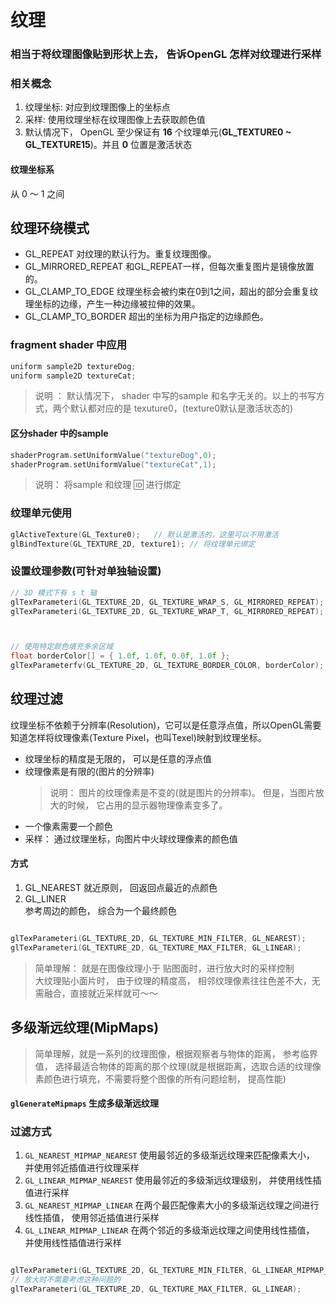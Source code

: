 
# 纹理

###  相当于将纹理图像贴到形状上去， 告诉OpenGL 怎样对纹理进行采样   


### 相关概念
1. 纹理坐标: 对应到纹理图像上的坐标点
2. 采样: 使用纹理坐标在纹理图像上去获取颜色值
3. 默认情况下， OpenGL 至少保证有 __16__ 个纹理单元(__GL_TEXTURE0 ~ GL_TEXTURE15__)。并且 __0__ 位置是激活状态 


#### 纹理坐标系
从 0 ～  1 之间  


## 纹理环绕模式 
* GL_REPEAT	对纹理的默认行为。重复纹理图像。
* GL_MIRRORED_REPEAT	和GL_REPEAT一样，但每次重复图片是镜像放置的。
* GL_CLAMP_TO_EDGE	纹理坐标会被约束在0到1之间，超出的部分会重复纹理坐标的边缘，产生一种边缘被拉伸的效果。
* GL_CLAMP_TO_BORDER	超出的坐标为用户指定的边缘颜色。  


### fragment shader 中应用 
```c++
uniform sample2D textureDog;
uniform sample2D textureCat;

```

> 说明 ： 默认情况下， shader 中写的sample 和名字无关的。以上的书写方式，两个默认都对应的是 texuture0，(texture0默认是激活状态的) 


#### 区分shader 中的sample 
```c++
shaderProgram.setUniformValue("textureDog",0);
shaderProgram.setUniformValue("textureCat",1);

```


> 说明： 将sample 和纹理 🆔 进行绑定



### 纹理单元使用 
```c++
glActiveTexture(GL_Texture0);   // 默认是激活的，这里可以不用激活
glBindTexture(GL_TEXTURE_2D, texture1); // 将纹理单元绑定

```






### 设置纹理参数(可针对单独轴设置) 
```c++
// 3D 模式下有 s t 轴
glTexParameteri(GL_TEXTURE_2D, GL_TEXTURE_WRAP_S, GL_MIRRORED_REPEAT);
glTexParameteri(GL_TEXTURE_2D, GL_TEXTURE_WRAP_T, GL_MIRRORED_REPEAT);



// 使用特定颜色填充多余区域  
float borderColor[] = { 1.0f, 1.0f, 0.0f, 1.0f };
glTexParameterfv(GL_TEXTURE_2D, GL_TEXTURE_BORDER_COLOR, borderColor);

```



## 纹理过滤 
纹理坐标不依赖于分辨率(Resolution)，它可以是任意浮点值，所以OpenGL需要知道怎样将纹理像素(Texture Pixel，也叫Texel)映射到纹理坐标。

* 纹理坐标的精度是无限的， 可以是任意的浮点值  
* 纹理像素是有限的(图片的分辨率) 
    > 说明： 图片的纹理像素是不变的(就是图片的分辨率)。 但是，当图片放大的时候， 它占用的显示器物理像素变多了。
* 一个像素需要一个颜色 
* 采样： 通过纹理坐标，向图片中火球纹理像素的颜色值  



#### 方式 
1. GL_NEAREST 
    就近原则， 回返回点最近的点颜色   
2. GL_LINER  
    参考周边的颜色， 综合为一个最终颜色   


```c++

glTexParameteri(GL_TEXTURE_2D, GL_TEXTURE_MIN_FILTER, GL_NEAREST);
glTexParameteri(GL_TEXTURE_2D, GL_TEXTURE_MAX_FILTER, GL_LINEAR);


```


> 简单理解： 就是在图像纹理小于 贴图面时，进行放大时的采样控制  
> 大纹理贴小面片时， 由于纹理的精度高， 相邻纹理像素往往色差不大，无需融合，直接就近采样就可～～









## 多级渐远纹理(MipMaps)  
> 简单理解，就是一系列的纹理图像，根据观察者与物体的距离， 参考临界值， 选择最适合物体的距离的那个纹理(就是根据距离，选取合适的纹理像素颜色进行填充，不需要将整个图像的所有问题绘制， 提高性能)  

#### `glGenerateMipmaps` 生成多级渐远纹理  


### 过滤方式  
1. `GL_NEAREST_MIPMAP_NEAREST`
    使用最邻近的多级渐远纹理来匹配像素大小， 并使用邻近插值进行纹理采样   
2. `GL_LINEAR_MIPMAP_NEAREST`
    使用最邻近的多级渐远纹理级别， 并使用线性插值进行采样  
3. `GL_NEAREST_MIPMAP_LINEAR`
    在两个最匹配像素大小的多级渐远纹理之间进行线性插值， 使用邻近插值进行采样   
4. `GL_LINEAR_MIPMAP_LINEAR`
    在两个邻近的多级渐远纹理之间使用线性插值， 并使用线性插值进行采样   

```c++

glTexParameteri(GL_TEXTURE_2D, GL_TEXTURE_MIN_FILTER, GL_LINEAR_MIPMAP_LINEAR);
// 放大时不需要考虑这种问题的
glTexParameteri(GL_TEXTURE_2D, GL_TEXTURE_MAX_FILTER, GL_LINEAR);


```









